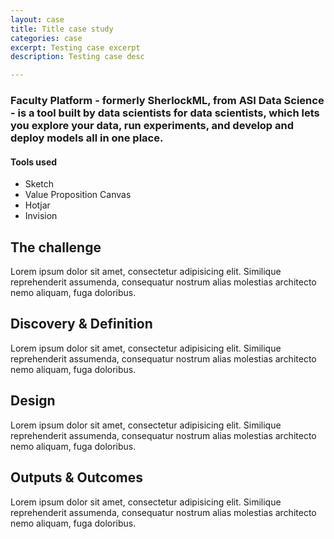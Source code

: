 ```yaml
---
layout: case
title: Title case study
categories: case
excerpt: Testing case excerpt
description: Testing case desc

---
```

<div class="case-intro">
    <h3 class="highlight">
    Faculty Platform - formerly SherlockML, from ASI Data Science - is a tool built by data scientists for data scientists, which lets you explore your data, run experiments, and develop and deploy models all in one place.
    </h3>
    <div class="case-tools">
        <h4>Tools used</h4>
        <ul class="text_small">
            <li>Sketch</li>
            <li>Value Proposition Canvas</li>
            <li>Hotjar</li>
            <li>Invision</li>
        </ul>
    </div>
</div>
<h2>The challenge</h2>
<p>Lorem ipsum dolor sit amet, consectetur adipisicing elit. Similique reprehenderit assumenda, consequatur nostrum alias molestias architecto nemo aliquam, fuga doloribus.</p>
<h2>Discovery & Definition</h2>
<p>Lorem ipsum dolor sit amet, consectetur adipisicing elit. Similique reprehenderit assumenda, consequatur nostrum alias molestias architecto nemo aliquam, fuga doloribus.</p>
<h2>Design</h2>
<p>Lorem ipsum dolor sit amet, consectetur adipisicing elit. Similique reprehenderit assumenda, consequatur nostrum alias molestias architecto nemo aliquam, fuga doloribus.</p>
<h2>Outputs & Outcomes</h2>
<p>Lorem ipsum dolor sit amet, consectetur adipisicing elit. Similique reprehenderit assumenda, consequatur nostrum alias molestias architecto nemo aliquam, fuga doloribus.</p>